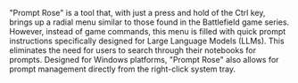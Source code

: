 "Prompt Rose" is a tool that, with just a press and hold of the Ctrl key, brings up a radial menu similar to those found in the Battlefield game series. However, instead of game commands, this menu is filled with quick prompt instructions specifically designed for Large Language Models (LLMs). This eliminates the need for users to search through their notebooks for prompts.  Designed for Windows platforms, "Prompt Rose" also allows for prompt management directly from the right-click system tray.
